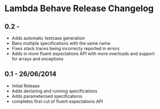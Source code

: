 Lambda Behave Release Changelog
===============================

0.2 - 
------

 * Adds automatic testcase generation
 * Bans multiple specifications with the same name
 * Fixes stack traces being incorrecty reported in errors
 * Adds in more fluent expectations API with more overloads and support for arrays and exceptions

0.1 - 26/06/2014
----------------

 * Initial Release
 * Adds declaring and running specifications
 * Adds parameterised specifications
 * completes first cut of fluent expectations API

